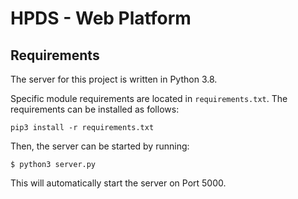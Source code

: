 # HPDS - Web Platform

## Requirements

The server for this project is written in Python 3.8. 

Specific module requirements are located in `requirements.txt`. The requirements can be installed as follows:
```
pip3 install -r requirements.txt
```

Then, the server can be started by running:
```
$ python3 server.py
```
This will automatically start the server on Port 5000.